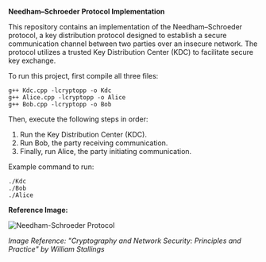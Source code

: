 **Needham–Schroeder Protocol Implementation**

This repository contains an implementation of the Needham–Schroeder protocol, a key distribution protocol designed to establish a secure communication channel between two parties over an insecure network. The protocol utilizes a trusted Key Distribution Center (KDC) to facilitate secure key exchange.

To run this project, first compile all three files:

```
g++ Kdc.cpp -lcryptopp -o Kdc
g++ Alice.cpp -lcryptopp -o Alice
g++ Bob.cpp -lcryptopp -o Bob
```

Then, execute the following steps in order:

1. Run the Key Distribution Center (KDC).
2. Run Bob, the party receiving communication.
3. Finally, run Alice, the party initiating communication.

Example command to run:

```
./Kdc
./Bob
./Alice
```

**Reference Image:**

![Needham-Schroeder Protocol](https://raw.githubusercontent.com/Rahul240499/Needham-Schroeder-protocol/needham_schroder_protocol_update.jpeg)

*Image Reference: "Cryptography and Network Security: Principles and Practice" by William Stallings*
